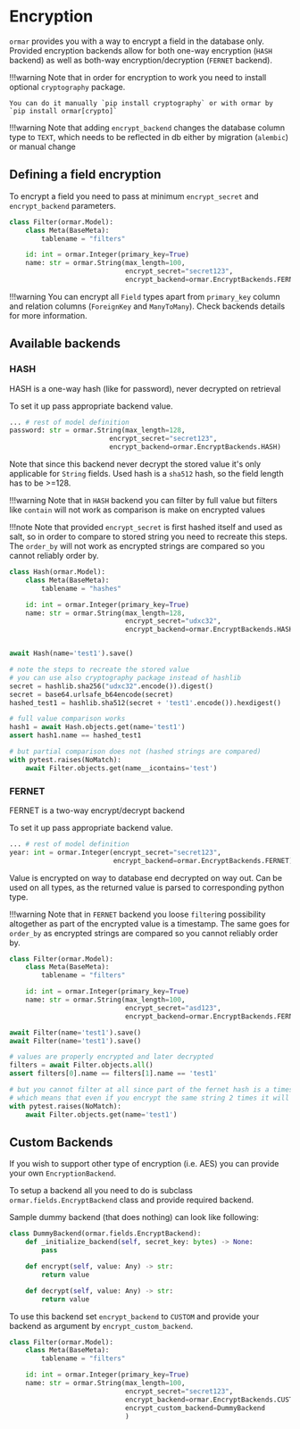 # Encryption

`ormar` provides you with a way to encrypt a field in the database only.
Provided encryption backends allow for both one-way encryption (`HASH` backend) as
well as both-way encryption/decryption (`FERNET` backend).

!!!warning
    Note that in order for encryption to work you need to install optional `cryptography` package.

    You can do it manually `pip install cryptography` or with ormar by `pip install ormar[crypto]`

!!!warning
    Note that adding `encrypt_backend` changes the database column type to `TEXT`, 
    which needs to be reflected in db either by migration (`alembic`) or manual change

## Defining a field encryption

To encrypt a field you need to pass at minimum `encrypt_secret` and `encrypt_backend` parameters.

```python hl_lines="7-8"
class Filter(ormar.Model):
    class Meta(BaseMeta):
        tablename = "filters"

    id: int = ormar.Integer(primary_key=True)
    name: str = ormar.String(max_length=100, 
                             encrypt_secret="secret123", 
                             encrypt_backend=ormar.EncryptBackends.FERNET)
```

!!!warning
    You can encrypt all `Field` types apart from `primary_key` column and relation 
    columns (`ForeignKey` and `ManyToMany`). Check backends details for more information.

## Available backends

### HASH

HASH is a one-way hash (like for password), never decrypted on retrieval

To set it up pass appropriate backend value.

```python
... # rest of model definition
password: str = ormar.String(max_length=128,
                         encrypt_secret="secret123", 
                         encrypt_backend=ormar.EncryptBackends.HASH)
```

Note that since this backend never decrypt the stored value it's only applicable for
`String` fields. Used hash is a `sha512` hash, so the field length has to be >=128.

!!!warning
    Note that in `HASH` backend you can filter by full value but filters like `contain` will not work as comparison is make on encrypted values

!!!note 
    Note that provided `encrypt_secret` is first hashed itself and used as salt, so in order to
    compare to stored string you need to recreate this steps. The `order_by` will not work as encrypted strings are compared so you cannot reliably order by.

```python
class Hash(ormar.Model):
    class Meta(BaseMeta):
        tablename = "hashes"

    id: int = ormar.Integer(primary_key=True)
    name: str = ormar.String(max_length=128,
                             encrypt_secret="udxc32",
                             encrypt_backend=ormar.EncryptBackends.HASH)


await Hash(name='test1').save()

# note the steps to recreate the stored value
# you can use also cryptography package instead of hashlib
secret = hashlib.sha256("udxc32".encode()).digest()
secret = base64.urlsafe_b64encode(secret)
hashed_test1 = hashlib.sha512(secret + 'test1'.encode()).hexdigest()

# full value comparison works
hash1 = await Hash.objects.get(name='test1')
assert hash1.name == hashed_test1

# but partial comparison does not (hashed strings are compared)
with pytest.raises(NoMatch):
    await Filter.objects.get(name__icontains='test')
```

### FERNET

FERNET is a two-way encrypt/decrypt backend

To set it up pass appropriate backend value.

```python
... # rest of model definition
year: int = ormar.Integer(encrypt_secret="secret123", 
                          encrypt_backend=ormar.EncryptBackends.FERNET)
```

Value is encrypted on way to database end decrypted on way out. Can be used on all types,
as the returned value is parsed to corresponding python type.

!!!warning
    Note that in `FERNET` backend you loose `filter`ing possibility altogether as part of the encrypted value is a timestamp.
    The same goes for `order_by` as encrypted strings are compared so you cannot reliably order by. 

```python
class Filter(ormar.Model):
    class Meta(BaseMeta):
        tablename = "filters"

    id: int = ormar.Integer(primary_key=True)
    name: str = ormar.String(max_length=100, 
                             encrypt_secret="asd123", 
                             encrypt_backend=ormar.EncryptBackends.FERNET)

await Filter(name='test1').save()
await Filter(name='test1').save()

# values are properly encrypted and later decrypted
filters = await Filter.objects.all()
assert filters[0].name == filters[1].name == 'test1'

# but you cannot filter at all since part of the fernet hash is a timestamp
# which means that even if you encrypt the same string 2 times it will be different
with pytest.raises(NoMatch):
    await Filter.objects.get(name='test1')
```

## Custom Backends

If you wish to support other type of encryption (i.e. AES) you can provide your own `EncryptionBackend`.

To setup a backend all you need to do is subclass `ormar.fields.EncryptBackend` class and provide required backend.

Sample dummy backend (that does nothing) can look like following:

```python
class DummyBackend(ormar.fields.EncryptBackend):
    def _initialize_backend(self, secret_key: bytes) -> None:
        pass

    def encrypt(self, value: Any) -> str:
        return value

    def decrypt(self, value: Any) -> str:
        return value
```

To use this backend set `encrypt_backend` to `CUSTOM` and provide your backend as
argument by `encrypt_custom_backend`.

```python
class Filter(ormar.Model):
    class Meta(BaseMeta):
        tablename = "filters"

    id: int = ormar.Integer(primary_key=True)
    name: str = ormar.String(max_length=100, 
                             encrypt_secret="secret123", 
                             encrypt_backend=ormar.EncryptBackends.CUSTOM,
                             encrypt_custom_backend=DummyBackend
                             )
```
